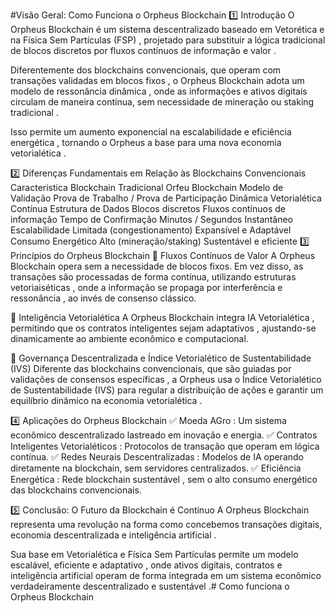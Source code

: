 #Visão Geral: Como Funciona o Orpheus Blockchain
1️⃣ Introdução
O Orpheus Blockchain é um sistema descentralizado baseado em Vetorética e na Física Sem Partículas (FSP) , projetado para substituir a lógica tradicional de blocos discretos por fluxos contínuos de informação e valor .

Diferentemente dos blockchains convencionais, que operam com transações validadas em blocos fixos , o Orpheus Blockchain adota um modelo de ressonância dinâmica , onde as informações e ativos digitais circulam de maneira contínua, sem necessidade de mineração ou staking tradicional .

Isso permite um aumento exponencial na escalabilidade e eficiência energética , tornando o Orpheus a base para uma nova economia vetorialética .

2️⃣ Diferenças Fundamentais em Relação às Blockchains Convencionais
Caracteristica	Blockchain Tradicional	Orfeu Blockchain
Modelo de Validação	Prova de Trabalho / Prova de Participação	Dinâmica Vetorialética Contínua
Estrutura de Dados	Blocos discretos	Fluxos contínuos de informação
Tempo de Confirmação	Minutos / Segundos	Instantâneo
Escalabilidade	Limitada (congestionamento)	Expansível e Adaptável
Consumo Energético	Alto (mineração/staking)	Sustentável e eficiente
3️⃣ Princípios do Orpheus Blockchain
🔹 Fluxos Contínuos de Valor
A Orpheus Blockchain opera sem a necessidade de blocos fixos. Em vez disso, as transações são processadas de forma contínua, utilizando estruturas vetoriaiséticas , onde a informação se propaga por interferência e ressonância , ao invés de consenso clássico.

🔹 Inteligência Vetorialética
A Orpheus Blockchain integra IA Vetorialética , permitindo que os contratos inteligentes sejam adaptativos , ajustando-se dinamicamente ao ambiente econômico e computacional.

🔹 Governança Descentralizada e Índice Vetorialético de Sustentabilidade (IVS)
Diferente das blockchains convencionais, que são guiadas por validações de consensos específicas , a Orpheus usa o Índice Vetorialético de Sustentabilidade (IVS) para regular a distribuição de ações e garantir um equilíbrio dinâmico na economia vetorialética .

4️⃣ Aplicações do Orpheus Blockchain
✅ Moeda AGro : Um sistema econômico descentralizado lastreado em inovação e energia.
✅ Contratos Inteligentes Vetorialéticos : Protocolos de transação que operam em lógica contínua.
✅ Redes Neurais Descentralizadas : Modelos de IA operando diretamente na blockchain, sem servidores centralizados.
✅ Eficiência Energética : Rede blockchain sustentável , sem o alto consumo energético das blockchains convencionais.

5️⃣ Conclusão: O Futuro da Blockchain é Contínuo
A Orpheus Blockchain representa uma revolução na forma como concebemos transações digitais, economia descentralizada e inteligência artificial .

Sua base em Vetorialética e Física Sem Partículas permite um modelo escalável, eficiente e adaptativo , onde ativos digitais, contratos e inteligência artificial operam de forma integrada em um sistema econômico verdadeiramente descentralizado e sustentável .# Como funciona o Orpheus Blockchain
